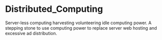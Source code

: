 # Distributed_Computing
Server-less computing harvesting volunteering idle computing power. A stepping stone to use computing power to replace server web hosting and excessive ad distribution.
